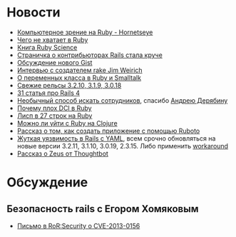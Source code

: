 # Новости
* [Компьютерное зрение на Ruby - Hornetseye](http://www.wedesoft.de/ruby-computer-vision-thesis.html)
* [Чего не хватает в Ruby](http://tonyarcieri.com/2012-the-year-rubyists-learned-to-stop-worrying-and-love-the-threads)
* [Книга Ruby Science](http://habrahabr.ru/post/162547/)
* [Страничка о контрибьюторах Rails стала круче](http://weblog.rubyonrails.org/2012/12/28/what-is-new-in-rails-contributors/)
* [Обсуждение нового Gist](http://www.ryandaigle.com/a/the-new-github-gists)
* [Интервью с создателем rake Jim Weirich](http://rubysource.com/an-interview-with-jim-weirich/)
* [О переменных класса в Ruby и Smalltalk](http://patshaughnessy.net/2012/12/17/ruby-smalltalk-and-class-variables)
* [Свежие рельсы 3.2.10, 3.1.9, 3.0.18](http://weblog.rubyonrails.org/2013/1/2/Rails-3-2-10--3-1-9--and-3-0-18-have-been-released/)
* [31 статья про Rails 4](http://blog.remarkablelabs.com/2012/11/rails-4-countdown-to-2013)
* [Необычный способ искать сотрудников](http://battle.platform45.com/), спасибо [Андрею Дерябину](https://twitter.com/aderyabin)
* [Почему плох DCI в Ruby](http://tonyarcieri.com/dci-in-ruby-is-completely-broken)
* [Лисп в 27 строк на Ruby](http://fogus.github.com/ulithp/)
* [Можно ли уйти с Ruby на Clojure](http://briancarper.net/blog/536/clojure-from-a-ruby-perspective)
* [Рассказ о том, как создать приложение с помощью Ruboto](http://habrahabr.ru/post/165071/)
* [Жуткая уязвимость в Rails с YAML](http://blog.codeclimate.com/blog/2013/01/10/rails-remote-code-execution-vulnerability-explained/), 
  всем срочно обновляться на новые версии 3.2.11, 3.1.10, 3.0.19, 2.3.15. Либо применить
  [workaround](https://groups.google.com/forum/?fromgroups=#!topic/rubyonrails-security/60bkgvnSGTQ)
* [Рассказ о Zeus от Thoughtbot](http://robots.thoughtbot.com/post/40193452558/improving-rails-boot-time-with-zeus)

# Обсуждение

## Безопасность rails с Егором Хомяковым

* [Письмо в RoR:Security о CVE-2013-0156](https://groups.google.com/forum/?fromgroups=#!topic/rubyonrails-security/61bkgvnSGTQ)
